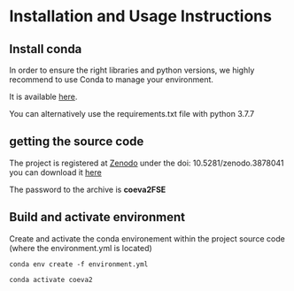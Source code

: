 # Installation and Usage Instructions

## Install conda

In order to ensure the right libraries and python versions, we highly recommend to use Conda to manage your environment.

It is available [here](https://www.anaconda.com/).

You can alternatively use the requirements.txt file with python 3.7.7

## getting the source code

The project is registered at [Zenodo](www.zenodo.org) under the doi: 10.5281/zenodo.3878041
you can download it [here](https://doi.org/10.5281/zenodo.3878041)

The password to the archive is **coeva2FSE**

## Build and activate environment 

Create and activate the conda environement within the project source code (where the environment.yml is located)

```shell
conda env create -f environment.yml
```

```shell
conda activate coeva2
```



